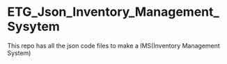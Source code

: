 # ETG_Json_Inventory_Management_Sysytem
This repo has all the json code files to make a IMS(Inventory Management System)

